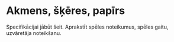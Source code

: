 # Akmens, šķēres, papīrs

Specifikācijai jābūt šeit.
Aprakstīt spēles noteikumus, spēles gaitu, uzvāretāja noteikšanu.

